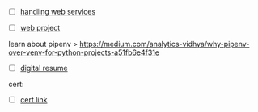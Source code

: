 
- [ ] [handling web services](https://www.freecodecamp.org/news/how-to-interact-with-web-services-using-python/)

- [ ] [web project](python-tutorial-how-to-create-a-url-shortener-using-flask/)

learn about pipenv > https://medium.com/analytics-vidhya/why-pipenv-over-venv-for-python-projects-a51fb6e4f31e

- [ ] [digital resume](https://www.freecodecamp.org/news/django-project-create-a-digital-resume-using-django-and-python/)

cert:
- [ ] [cert link](https://www.freecodecamp.org/learn/scientific-computing-with-python/)